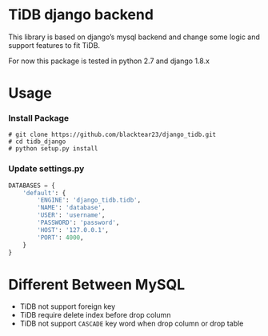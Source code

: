 # TiDB django backend

This library is based on django’s mysql backend and change some logic and support features to fit TiDB.

For now this package is tested in python 2.7 and django 1.8.x

# Usage

### Install Package

```
# git clone https://github.com/blacktear23/django_tidb.git
# cd tidb_django
# python setup.py install
```

### Update settings.py

```python
DATABASES = {
    'default': {
        'ENGINE': 'django_tidb.tidb',
        'NAME': 'database',
        'USER': 'username',
        'PASSWORD': 'password',
        'HOST': '127.0.0.1',
        'PORT': 4000,
    }
}
```

# Different Between MySQL

* TiDB not support foreign key
* TiDB require delete index before drop column
* TiDB not support `CASCADE` key word when drop column or drop table

